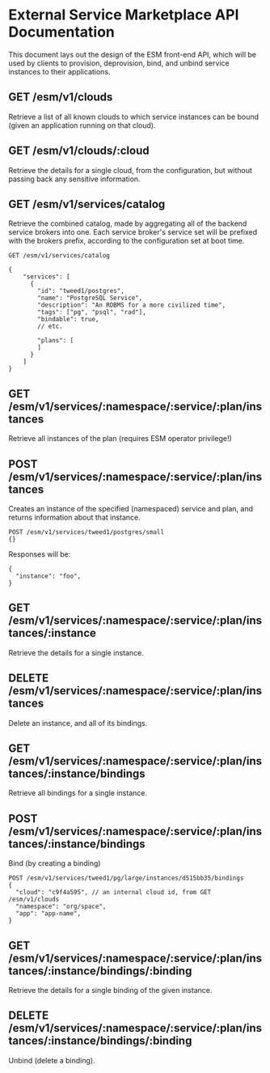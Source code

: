 External Service Marketplace API Documentation
==============================================

This document lays out the design of the ESM front-end API, which
will be used by clients to provision, deprovision, bind, and
unbind service instances to their applications.

## GET /esm/v1/clouds

Retrieve a list of all known clouds to which service instances can
be bound (given an application running on that cloud).

## GET /esm/v1/clouds/:cloud

Retrieve the details for a single cloud, from the configuration,
but without passing back any sensitive information.

## GET /esm/v1/services/catalog

Retrieve the combined catalog, made by aggregating all of the
backend service brokers into one.  Each service broker's service
set will be prefixed with the brokers prefix, according to the
configuration set at boot time.

    GET /esm/v1/services/catalog

    {
        "services": [
          {
            "id": "tweed1/postgres",
            "name": "PostgreSQL Service",
            "description": "An RDBMS for a more civilized time",
            "tags": ["pg", "psql", "rad"],
            "bindable": true,
            // etc.

            "plans": [
            ]
          }
        ]
    }

## GET /esm/v1/services/:namespace/:service/:plan/instances

Retrieve all instances of the plan (requires ESM operator
privilege!)

## POST /esm/v1/services/:namespace/:service/:plan/instances

Creates an instance of the specified (namespaced) service and
plan, and returns information about that instance.

    POST /esm/v1/services/tweed1/postgres/small
    {}

Responses will be:

    {
      "instance": "foo",
    }

## GET /esm/v1/services/:namespace/:service/:plan/instances/:instance

Retrieve the details for a single instance.

## DELETE /esm/v1/services/:namespace/:service/:plan/instances

Delete an instance, and all of its bindings.

## GET /esm/v1/services/:namespace/:service/:plan/instances/:instance/bindings

Retrieve all bindings for a single instance.

## POST /esm/v1/services/:namespace/:service/:plan/instances/:instance/bindings

Bind (by creating a binding)

    POST /esm/v1/services/tweed1/pg/large/instances/d515bb35/bindings
    {
      "cloud": "c9f4a595", // an internal cloud id, from GET /esm/v1/clouds
      "namespace": "org/space",
      "app": "app-name",
    }

## GET /esm/v1/services/:namespace/:service/:plan/instances/:instance/bindings/:binding

Retrieve the details for a single binding of the given instance.

## DELETE /esm/v1/services/:namespace/:service/:plan/instances/:instance/bindings/:binding

Unbind (delete a binding).
